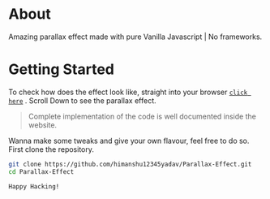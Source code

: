 # About
Amazing parallax effect made with pure Vanilla Javascript | No frameworks.

# Getting Started

To check how does the effect look like, straight into your browser [`click here`](https://himanshu12345yadav.github.io/Parallax-Effect/parallax.html)
. Scroll Down to see the parallax effect.

> Complete implementation of the code is well documented inside the website.

Wanna make some tweaks and give your own flavour, feel free to do so. First clone the repository.

```bash
git clone https://github.com/himanshu12345yadav/Parallax-Effect.git
cd Parallax-Effect
```
`Happy Hacking!`